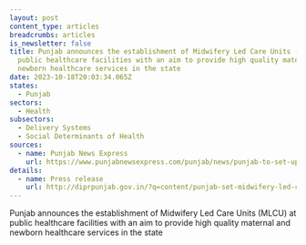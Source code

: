 ```yaml
---
layout: post
content_type: articles
breadcrumbs: articles
is_newsletter: false
title: Punjab announces the establishment of Midwifery Led Care Units (MLCU) at
  public healthcare facilities with an aim to provide high quality maternal and
  newborn healthcare services in the state
date: 2023-10-18T20:03:34.065Z
states:
  - Punjab
sectors:
  - Health
subsectors:
  - Delivery Systems
  - Social Determinants of Health
sources:
  - name: Punjab News Express
    url: https://www.punjabnewsexpress.com/punjab/news/punjab-to-set-up-midwifery-led-care-units-at-public-healthcare-facilities-224759
details:
  - name: Press release
    url: http://diprpunjab.gov.in/?q=content/punjab-set-midwifery-led-care-units-public-healthcare-facilities
---
```

Punjab announces the establishment of Midwifery Led Care Units (MLCU) at public healthcare facilities with an aim to provide high quality maternal and newborn healthcare services in the state
